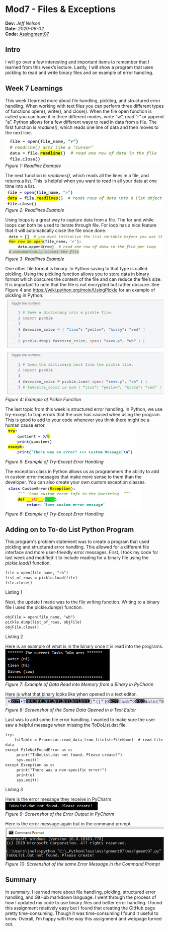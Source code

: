 # Mod7 - Files & Exceptions
**Dev:** *Jeff Nelson*  
**Date:** *2020-06-02*  
**Code:** [Assingment07](../Assigment07.py)

## Intro  
I will go over a few interesting and important items to remember that I learned from this week’s lecture. Lastly, I will show a program that uses pickling to read and write binary files and an example of error handling. 

## Week 7 Learnings
This week I learned more about file handling, pickling, and structured error handling. When working with text files you can perform three different types of functions open(), write(), and close(). When the file open function is called you can have it in three different modes, write “w”, read “r” or append “a”. Python allows for a few different ways to read in data from a file. The first function is *readline()*, which reads one line of data and then moves to the next line. 
![Readline Example](Fig%201.jpg "Readline Example")    
*Figure 1: Readline Example*

The next function is *readlines()*, which reads all the lines in a file, and returns a list. This is helpful when you want to read in all your data at one time into a list.    
![Readlines Example](Fig%202.png "Readlines Example")      
*Figure 2: Readlines Example*

Using loops is a great way to capture data from a file. The for and while loops can both be used to iterate through file. For loop has a nice feature that it will automatically close the file once done.
![Read File For Loop Example](Fig%203.jpg "Read File For Loop Example")    
*Figure 3: Readlines Example*

One other file format is binary. In Python saving to that type is called pickling. Using the pickling function allows you to store data in binary format which obscures the content of the file and can reduce the file’s size. It is important to note that the file is not encrypted but rather obscure. See Figure 4 and https://wiki.python.org/moin/UsingPickle for an example of pickling in Python.    
![Example of Pickle Function](fig%204.png "Example of Pickle Function")    
*Figure 4: Example of Pickle Function*

The last topic from this week is structured error handling. In Python, we use try-except to trap errors that the user has caused when using the program. This is good to add to your code whenever you think there might be a human cause error.  
![Example of Try-Except Error Handling](fig5.png "Example of Try-Except Error Handling")    
*Figure 5: Example of Try-Except Error Handling*

The exception class in Python allows us as programmers the ability to add in custom error messages that make more sense to them than the developer.  You can also create your own custom exception classes.   
![Example of Custom Error Message Class](fig6.png "Example of Custom Error Message Class")    
*Figure 6: Example of Try-Except Error Handling*

## Adding on to To-do List Python Program

This program's problem statement was to create a program that used pickling and structured error handling. This allowed for a different file interface and more user-friendly error messages.
First, I took my code for last week and modified it to include reading for a binary file using the *pickle.load()* function. 
```
file = open(file_name, "rb")
list_of_rows = pickle.load(file)
file.close()
```
Listing 1   

Next, the update I made was to the file writing function. Writing to a binary file I used the pickle.dump() function.   
```
objFile = open(file_name, "wb")
pickle.dump(list_of_rows, objFile)
objFile.close()
```    
Listing 2

Here is an example of what is in the binary once it is read into the programs.   
![Example of Data Read into Memory from a Binary in PyCharm](fig7.png "Example of Data Read into Memory from a Binary in PyCharm")    
*Figure 7: Example of Data Read into Memory from a Binary in PyCharm*   

Here is what that binary looks like when opened in a text editor.   
![Screenshot of the Same Data Opened in a Text Editor](fig8.png "Screenshot of the Same Data Opened in a Text Editor")    
*Figure 8: Screenshot of the Same Data Opened in a Text Editor*     

Last was to add some file error handling. I wanted to make sure the user saw a helpful message when missing the ToDoList.dat file.   
```
try:
    lstTable = Processor.read_data_from_file(strFileName)  # read file data
except FileNotFoundError as e:
     print("ToDoList.dat not found. Please create!")
     sys.exit()
except Exception as e:
     print("There was a non-specific error!")
     print(e)
     sys.exit()
```
Listing 3

Here is the error message they receive in PyCharm.    
![Screenshot of the Error Output in PyCharm](fig9.png "Screenshot of the Error Output in PyCharm")    
*Figure 9: Screenshot of the Error Output in PyCharm*     

Here is the error message again but in the command prompt.  
![Screenshot of the same Error Message in the Command Prompt](fig10.png "Screenshot of the same Error Message in the Command Prompt")    
*Figure 10: Screenshot of the same Error Message in the Command Prompt*  

## Summary
In summary, I learned more about file handling, pickling, structured error handling, and GitHub markdown language. I went through the process of how I updated my code to use binary files and better error handling. I found this assignment relatively easy but I found that creating the GitHub page pretty time-consuming. Though it was time-consuming I found it useful to know. Overall, I’m happy with the way this assignment and webpage turned out. 
